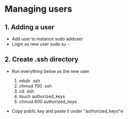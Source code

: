 # Managing users

## 1. Adding a user
- Add user to instance
	sudo adduser <username>
- Login as new user
	sudo su - <username>

## 2. Create .ssh directory
- Run everything below as the new user
	1. mkdir .ssh
	2. chmod 700 .ssh
	3. cd .ssh
	4. touch authorized_keys
	5. chmod 600 authorized_keys

- Copy public key and paste it under "authorized_keys"e

